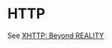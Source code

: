 # HTTP

See [XHTTP: Beyond REALITY](https://github.com/XTLS/Xray-core/discussions/4113#discussioncomment-11468947)
